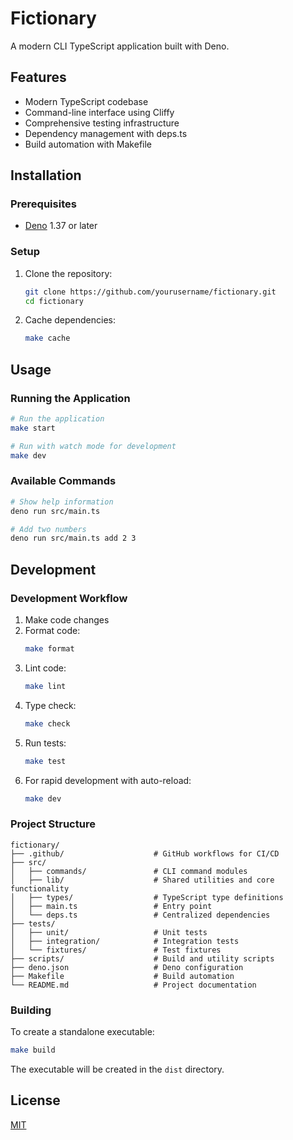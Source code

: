 # Fictionary

A modern CLI TypeScript application built with Deno.

## Features

- Modern TypeScript codebase
- Command-line interface using Cliffy
- Comprehensive testing infrastructure
- Dependency management with deps.ts
- Build automation with Makefile

## Installation

### Prerequisites

- [Deno](https://deno.com/) 1.37 or later

### Setup

1. Clone the repository:
   ```bash
   git clone https://github.com/yourusername/fictionary.git
   cd fictionary
   ```

2. Cache dependencies:
   ```bash
   make cache
   ```

## Usage

### Running the Application

```bash
# Run the application
make start

# Run with watch mode for development
make dev
```

### Available Commands

```bash
# Show help information
deno run src/main.ts

# Add two numbers
deno run src/main.ts add 2 3
```

## Development

### Development Workflow

1. Make code changes
2. Format code:
   ```bash
   make format
   ```
3. Lint code:
   ```bash
   make lint
   ```
4. Type check:
   ```bash
   make check
   ```
5. Run tests:
   ```bash
   make test
   ```
6. For rapid development with auto-reload:
   ```bash
   make dev
   ```

### Project Structure

```
fictionary/
├── .github/                    # GitHub workflows for CI/CD
├── src/
│   ├── commands/               # CLI command modules
│   ├── lib/                    # Shared utilities and core functionality
│   ├── types/                  # TypeScript type definitions
│   ├── main.ts                 # Entry point
│   └── deps.ts                 # Centralized dependencies
├── tests/
│   ├── unit/                   # Unit tests
│   ├── integration/            # Integration tests
│   └── fixtures/               # Test fixtures
├── scripts/                    # Build and utility scripts
├── deno.json                   # Deno configuration
├── Makefile                    # Build automation
└── README.md                   # Project documentation
```

### Building

To create a standalone executable:

```bash
make build
```

The executable will be created in the `dist` directory.

## License

[MIT](LICENSE)
